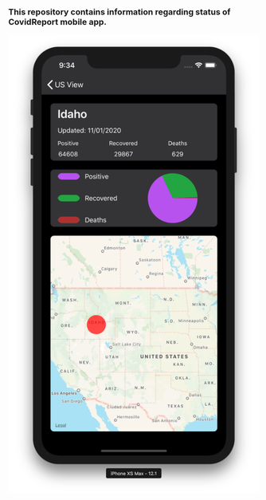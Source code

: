 ### This repository contains information regarding status of CovidReport mobile app. 
![](./assets/covid_report.png)
